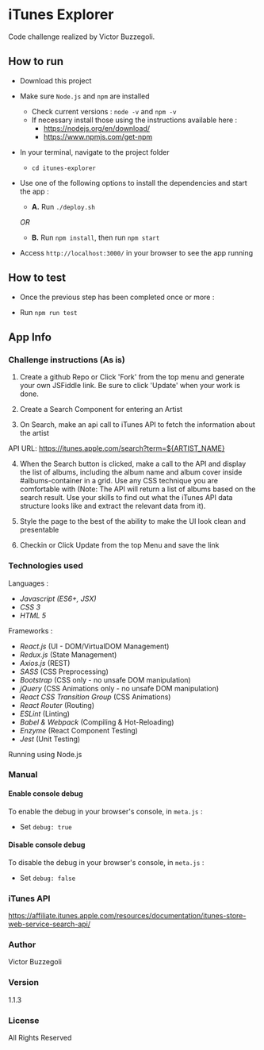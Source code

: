 # iTunes Explorer

Code challenge realized by Victor Buzzegoli.

## How to run

-   Download this project

-   Make sure `Node.js` and `npm` are installed

    -   Check current versions : `node -v` and `npm -v`
    -   If necessary install those using the instructions available here :
        -   https://nodejs.org/en/download/
        -   https://www.npmjs.com/get-npm

-   In your terminal, navigate to the project folder

    -   `cd itunes-explorer`

-   Use one of the following options to install the dependencies and start the app :

    -   **A.** Run `./deploy.sh`

    _OR_

    -   **B.** Run `npm install`, then run `npm start`

-   Access `http://localhost:3000/` in your browser to see the app running

## How to test

-   Once the previous step has been completed once or more :

-   Run `npm run test`

## App Info

### Challenge instructions (As is)

1. Create a github Repo or Click 'Fork' from the top menu and generate your own JSFiddle link.
   Be sure to click 'Update' when your work is done.

2. Create a Search Component for entering an Artist

3. On Search, make an api call to iTunes API to fetch the information about the artist

API URL: https://itunes.apple.com/search?term=${ARTIST_NAME}

4. When the Search button is clicked, make a call to the API and display the list of albums, including the album name and album cover inside #albums-container in a grid. Use any CSS technique you are comfortable with (Note: The API will return a list of albums based on the search result. Use your skills to find out what the iTunes API data structure looks like and extract the relevant data from it).

5. Style the page to the best of the ability to make the UI look clean and presentable

6. Checkin or Click Update from the top Menu and save the link

### Technologies used

Languages :

-   _Javascript (ES6+, JSX)_
-   _CSS 3_
-   _HTML 5_

Frameworks :

-   _React.js_ (UI - DOM/VirtualDOM Management)
-   _Redux.js_ (State Management)
-   _Axios.js_ (REST)
-   _SASS_ (CSS Preprocessing)
-   _Bootstrap_ (CSS only - no unsafe DOM manipulation)
-   _jQuery_ (CSS Animations only - no unsafe DOM manipulation)
-   _React CSS Transition Group_ (CSS Animations)
-   _React Router_ (Routing)
-   _ESLint_ (Linting)
-   _Babel & Webpack_ (Compiling & Hot-Reloading)
-   _Enzyme_ (React Component Testing)
-   _Jest_ (Unit Testing)

Running using Node.js

### Manual

#### Enable console debug

To enable the debug in your browser's console, in `meta.js` :

-   Set `debug: true`

#### Disable console debug

To disable the debug in your browser's console, in `meta.js` :

-   Set `debug: false`

### iTunes API

https://affiliate.itunes.apple.com/resources/documentation/itunes-store-web-service-search-api/

### Author

Victor Buzzegoli

### Version

1.1.3

### License

All Rights Reserved
